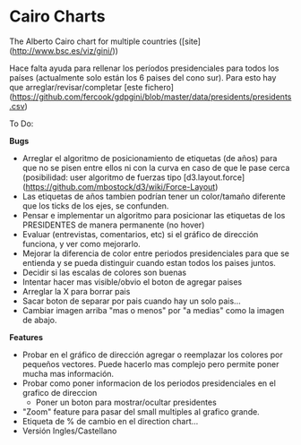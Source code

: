 # Cairo Charts
The Alberto Cairo chart for multiple countries  ([site] (http://www.bsc.es/viz/gini/))

Hace falta ayuda para rellenar los períodos presidenciales para todos los países (actualmente solo están los 6 paises del cono sur). Para esto hay que arreglar/revisar/completar [este fichero] (https://github.com/fercook/gdpgini/blob/master/data/presidents/presidents.csv)

To Do:

**Bugs**

* Arreglar el algoritmo de posicionamiento de etiquetas (de años) para que no se pisen entre ellos ni con la curva en caso de que le pase cerca (posibilidad: user algoritmo de fuerzas tipo [d3.layout.force] (https://github.com/mbostock/d3/wiki/Force-Layout)
* Las etiquetas de años tambien podrían tener un color/tamaño diferente que los ticks de los ejes, se confunden.
* Pensar e implementar un algoritmo para posicionar las etiquetas de los PRESIDENTES de manera permanente (no hover)
* Evaluar (entrevistas, comentarios, etc) si el gráfico de dirección funciona, y ver como mejorarlo.
* Mejorar la diferencia de color entre periodos presidenciales para que se entienda y se pueda distinguir cuando estan todos los paises juntos.
* Decidir si las escalas de colores son buenas
* Intentar hacer mas visible/obvio el boton de agregar paises
* Arreglar la X para borrar pais
* Sacar boton de separar por pais cuando hay un solo pais...
* Cambiar imagen arriba "mas o menos" por "a medias" como la imagen de abajo.

**Features**

* Probar en el gráfico de dirección agregar o reemplazar los colores por pequeños vectores. Puede hacerlo mas complejo pero permite poner mucha mas información.
* Probar como poner informacion de los periodos presidenciales en el grafico de direccion
  * Poner un boton para mostrar/ocultar presidentes
* "Zoom" feature para pasar del small multiples al grafico grande. 
* Etiqueta de % de cambio en el direction chart...
* Versión Ingles/Castellano
